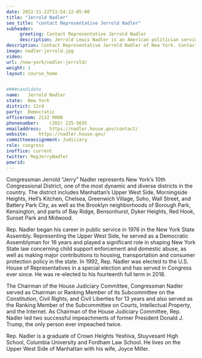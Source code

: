 ```yaml
---
date: 2022-11-22T11:54:12-05:00
title: "Jerrold Nadler"
seo_title: "contact Representative Jerrold Nadler"
subheader:
     greeting: Contact Representative Jerrold Nadler 
     description: Jerrold Lewis Nadler is an American politician serving as the U.S. Representative for New York's 10th congressional district since 2013. A member of the Democratic Party, he is in his 15th term in Congress, having served since 1992.
description: Contact Representative Jerrold Nadler of New York. Contact information for Jerrold Nadler includes email address, phone number, and mailing address.
image: nadler-jerrold.jpg
video: 
url: /new-york/nadler-jerrold/
weight: 1
layout: course_home


####candidate
name:	Jerrold Nadler
state:	New York
district: 12rd
party:	Democratic
officeroom:	2132 RHOB
phonenumber:	(202) 225-5635
emailaddress:	https://nadler.house.gov/contact/
website:	https://nadler.house.gov/
committeeassignment: Judiciary
role: congress
inoffice: current
twitter: RepJerryNadler
powrid: 
---
```


Congressman Jerrold “Jerry” Nadler represents New York’s 10th Congressional District, one of the most dynamic and diverse districts in the country. The district includes Manhattan’s Upper West Side, Morningside Heights, Hell’s Kitchen, Chelsea, Greenwich Village, Soho, Wall Street, and Battery Park City, as well as the Brooklyn neighborhoods of Borough Park, Kensington, and parts of Bay Ridge, Bensonhurst, Dyker Heights, Red Hook, Sunset Park and Midwood.

Rep. Nadler began his career in public service in 1976 in the New York State Assembly. Representing the Upper West Side, he served as a Democratic Assemblyman for 16 years and played a significant role in shaping New York State law concerning child support enforcement and domestic abuse, as well as making major contributions to housing, transportation and consumer protection policy in the state.  In 1992, Rep. Nadler was elected to the U.S. House of Representatives in a special election and has served in Congress ever since.  He was re-elected to his fourteenth full term in 2018.

The Chairman of the House Judiciary Committee, Congressman Nadler served as Chairman or Ranking Member of its Subcommittee on the Constitution, Civil Rights, and Civil Liberties for 13 years and also served as the Ranking Member of the Subcommittee on Courts, Intellectual Property, and the Internet. As Chairman of the House Judiciary Committee, Rep. Nadler led two successful impeachments of former President Donald J. Trump, the only person ever impeached twice. 


Rep. Nadler is a graduate of Crown Heights Yeshiva, Stuyvesant High School, Columbia University and Fordham Law School. He lives on the Upper West Side of Manhattan with his wife, Joyce Miller.
